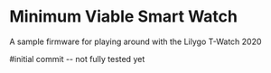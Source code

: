 # Minimum Viable Smart Watch
 A sample firmware for playing around with the Lilygo T-Watch 2020
 
#initial commit -- not fully tested yet
